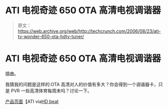 # ATI 电视奇迹 650 OTA 高清电视调谐器

> 原文：<https://web.archive.org/web/http://techcrunch.com/2006/08/23/ati-tv-wonder-650-ota-hdtv-tuner/>

# ATI 电视奇迹 650 OTA 高清电视调谐器

插曲。

我猜我的问题是这样的:OTA 高清对人的价值有多大？你会得到一个调谐器卡，只是 PVR 一些高清体育每周末吗？讨论一下。

[产品页面](https://web.archive.org/web/20130627202400/http://ir.ati.com/phoenix.zhtml?c=105421&p=irol-newsArticle&ID=897326&highlight=)【ATI via[HD beat](https://web.archive.org/web/20130627202400/http://www.hdbeat.com/2006/08/21/ati-launches-tv-wonder-650-ota-hdtv-tuner/)